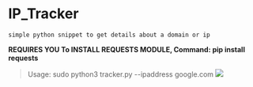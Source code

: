 # IP_Tracker
```simple python snippet to get details about a domain or ip```

**REQUIRES YOU To INSTALL REQUESTS MODULE, Command: pip install requests**
>Usage: sudo python3 tracker.py --ipaddress google.com
![](iptracker.png)
